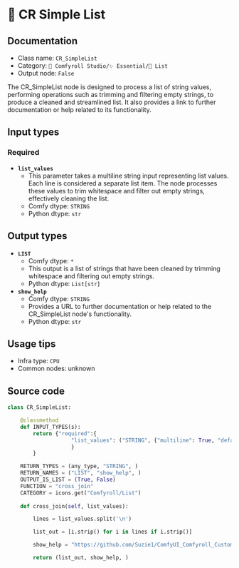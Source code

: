 # 📜 CR Simple List
## Documentation
- Class name: `CR_SimpleList`
- Category: `🧩 Comfyroll Studio/✨ Essential/📜 List`
- Output node: `False`

The CR_SimpleList node is designed to process a list of string values, performing operations such as trimming and filtering empty strings, to produce a cleaned and streamlined list. It also provides a link to further documentation or help related to its functionality.
## Input types
### Required
- **`list_values`**
    - This parameter takes a multiline string input representing list values. Each line is considered a separate list item. The node processes these values to trim whitespace and filter out empty strings, effectively cleaning the list.
    - Comfy dtype: `STRING`
    - Python dtype: `str`
## Output types
- **`LIST`**
    - Comfy dtype: `*`
    - This output is a list of strings that have been cleaned by trimming whitespace and filtering out empty strings.
    - Python dtype: `List[str]`
- **`show_help`**
    - Comfy dtype: `STRING`
    - Provides a URL to further documentation or help related to the CR_SimpleList node's functionality.
    - Python dtype: `str`
## Usage tips
- Infra type: `CPU`
- Common nodes: unknown


## Source code
```python
class CR_SimpleList:

    @classmethod
    def INPUT_TYPES(s):
        return {"required":{
                    "list_values": ("STRING", {"multiline": True, "default": "text"}),              
                    }
        }

    RETURN_TYPES = (any_type, "STRING", )
    RETURN_NAMES = ("LIST", "show_help", ) 
    OUTPUT_IS_LIST = (True, False)
    FUNCTION = "cross_join"
    CATEGORY = icons.get("Comfyroll/List") 
    
    def cross_join(self, list_values):

        lines = list_values.split('\n')

        list_out = [i.strip() for i in lines if i.strip()]

        show_help = "https://github.com/Suzie1/ComfyUI_Comfyroll_CustomNodes/wiki/List-Nodes#cr-simple-list"

        return (list_out, show_help, )

```
